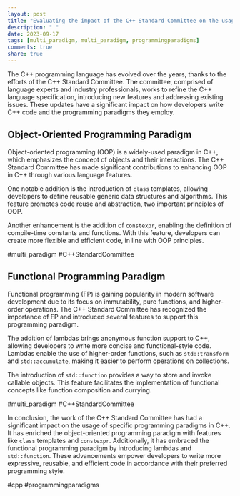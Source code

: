 ```yaml
---
layout: post
title: "Evaluating the impact of the C++ Standard Committee on the usage of specific C++ programming paradigms"
description: " "
date: 2023-09-17
tags: [multi_paradigm, multi_paradigm, programmingparadigms]
comments: true
share: true
---
```


The C++ programming language has evolved over the years, thanks to the efforts of the C++ Standard Committee. The committee, comprised of language experts and industry professionals, works to refine the C++ language specification, introducing new features and addressing existing issues. These updates have a significant impact on how developers write C++ code and the programming paradigms they employ.

## Object-Oriented Programming Paradigm

Object-oriented programming (OOP) is a widely-used paradigm in C++, which emphasizes the concept of objects and their interactions. The C++ Standard Committee has made significant contributions to enhancing OOP in C++ through various language features.

One notable addition is the introduction of `class` templates, allowing developers to define reusable generic data structures and algorithms. This feature promotes code reuse and abstraction, two important principles of OOP.

Another enhancement is the addition of `constexpr`, enabling the definition of compile-time constants and functions. With this feature, developers can create more flexible and efficient code, in line with OOP principles.

#multi_paradigm #C++StandardCommittee

## Functional Programming Paradigm

Functional programming (FP) is gaining popularity in modern software development due to its focus on immutability, pure functions, and higher-order operations. The C++ Standard Committee has recognized the importance of FP and introduced several features to support this programming paradigm.

The addition of lambdas brings anonymous function support to C++, allowing developers to write more concise and functional-style code. Lambdas enable the use of higher-order functions, such as `std::transform` and `std::accumulate`, making it easier to perform operations on collections.

The introduction of `std::function` provides a way to store and invoke callable objects. This feature facilitates the implementation of functional concepts like function composition and currying.

#multi_paradigm #C++StandardCommittee

In conclusion, the work of the C++ Standard Committee has had a significant impact on the usage of specific programming paradigms in C++. It has enriched the object-oriented programming paradigm with features like `class` templates and `constexpr`. Additionally, it has embraced the functional programming paradigm by introducing lambdas and `std::function`. These advancements empower developers to write more expressive, reusable, and efficient code in accordance with their preferred programming style.

#cpp #programmingparadigms